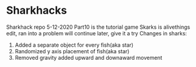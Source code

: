 # Sharkhacks
Sharkhack repo 5-12-2020
Part10 is the tutorial game
Skarks is alivethings edit, ran into a problem will continue later, give it a try
  Changes in sharks:
  1) Added a separate object for every fish(aka star)
  2) Randomized y axis placement of fish(aka star)
  3) Removed gravity added upward and downaward movement
